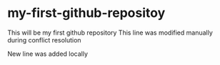# my-first-github-repositoy
This will be my first github repository
This line was modified manually during conflict resolution

New line was added locally
